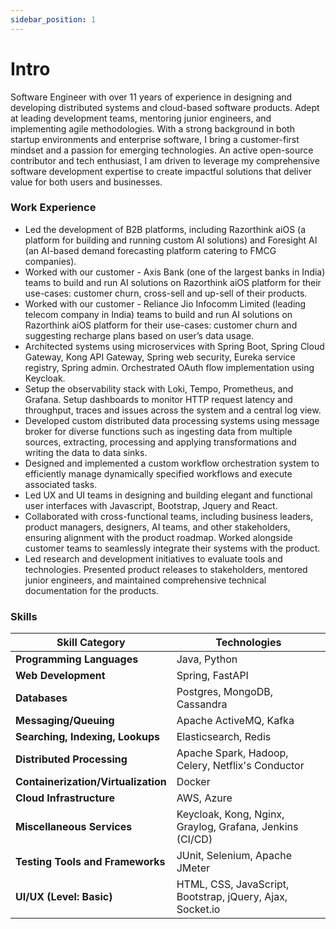 ```yaml
---
sidebar_position: 1
---
```


# Intro

Software Engineer with over 11 years of experience in designing and developing distributed systems and cloud-based
software products. Adept at leading development teams, mentoring junior engineers, and implementing agile methodologies.
With a strong background in both startup environments and enterprise software, I bring a customer-first mindset and a
passion for emerging technologies. An active open-source contributor and tech enthusiast, I am driven to leverage my
comprehensive software development expertise to create impactful solutions that deliver value for both users and
businesses.

### Work Experience

- Led the development of B2B platforms, including Razorthink aiOS (a platform for building and running custom AI
  solutions) and Foresight AI (an AI-based demand forecasting platform catering to FMCG companies).
- Worked with our customer - Axis Bank (one of the largest banks in India) teams to build and run AI solutions
  on Razorthink aiOS platform for their use-cases: customer churn, cross-sell and up-sell of their products.
- Worked with our customer - Reliance Jio Infocomm Limited (leading telecom company in India) teams to build
  and run AI solutions on Razorthink aiOS platform for their use-cases: customer churn and suggesting recharge plans
  based on user’s data usage.
- Architected systems using microservices with Spring Boot, Spring Cloud Gateway, Kong API Gateway, Spring web security,
  Eureka service registry, Spring admin. Orchestrated OAuth flow implementation using Keycloak.
- Setup the observability stack with Loki, Tempo, Prometheus, and Grafana. Setup dashboards to monitor HTTP request
  latency and throughput, traces and issues across the system and a central log view.
- Developed custom distributed data processing systems using message broker for diverse functions such as ingesting data
  from multiple sources, extracting, processing and applying transformations and writing the data to data sinks.
- Designed and implemented a custom workflow orchestration system to efficiently manage dynamically specified workflows
  and execute associated tasks.
- Led UX and UI teams in designing and building elegant and functional user interfaces with Javascript, Bootstrap,
  Jquery and React.
- Collaborated with cross-functional teams, including business leaders, product managers, designers, AI teams,
  and other stakeholders, ensuring alignment with the product roadmap. Worked alongside customer teams to seamlessly
  integrate their systems with the product.
- Led research and development initiatives to evaluate tools and technologies. Presented product releases to
  stakeholders, mentored junior engineers, and maintained comprehensive technical documentation for the products.

### Skills

| Skill Category                      | Technologies                                              |
|-------------------------------------|-----------------------------------------------------------|
| **Programming Languages**           | Java, Python                                              |
| **Web Development**                 | Spring, FastAPI                                           |
| **Databases**                       | Postgres, MongoDB, Cassandra                              |
| **Messaging/Queuing**               | Apache ActiveMQ, Kafka                                    |
| **Searching, Indexing, Lookups**    | Elasticsearch, Redis                                      |
| **Distributed Processing**          | Apache Spark, Hadoop, Celery, Netflix's Conductor         |
| **Containerization/Virtualization** | Docker                                                    |
| **Cloud Infrastructure**            | AWS, Azure                                                |
| **Miscellaneous Services**          | Keycloak, Kong, Nginx, Graylog, Grafana, Jenkins (CI/CD)  |
| **Testing Tools and Frameworks**    | JUnit, Selenium, Apache JMeter                            |
| **UI/UX (Level: Basic)**            | HTML, CSS, JavaScript, Bootstrap, jQuery, Ajax, Socket.io |
